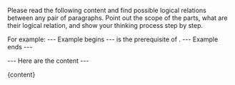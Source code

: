Please read the following content and find possible logical relations between any pair of paragraphs.
Point out the scope of the parts, what are their logical relation, and show your thinking process step by step.

For example:
--- Example begins ---
<Things described in some text> is the prerequisite of <things described in other text>.
<Thinking process and reasoning>
--- Example ends ---

--- Here are the content ---

{content}
